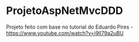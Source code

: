 # ProjetoAspNetMvcDDD
Projeto feito com base no tutorial do Eduardo Pires - https://www.youtube.com/watch?v=i9Il79a2uBU
